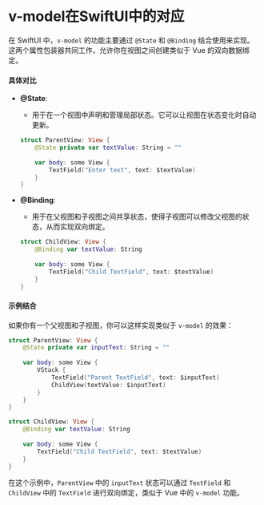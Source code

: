 # v-model在SwiftUI中的对应

在 SwiftUI 中，`v-model` 的功能主要通过 `@State` 和 `@Binding` 结合使用来实现。这两个属性包装器共同工作，允许你在视图之间创建类似于 Vue 的双向数据绑定。

#### 具体对比

*   **@State**:

    * 用于在一个视图中声明和管理局部状态。它可以让视图在状态变化时自动更新。

    ```swift
    struct ParentView: View {
        @State private var textValue: String = ""
        
        var body: some View {
            TextField("Enter text", text: $textValue)
        }
    }
    ```
*   **@Binding**:

    * 用于在父视图和子视图之间共享状态，使得子视图可以修改父视图的状态，从而实现双向绑定。

    ```swift
    struct ChildView: View {
        @Binding var textValue: String
        
        var body: some View {
            TextField("Child TextField", text: $textValue)
        }
    }
    ```

#### 示例结合

如果你有一个父视图和子视图，你可以这样实现类似于 `v-model` 的效果：

```swift
struct ParentView: View {
    @State private var inputText: String = ""
    
    var body: some View {
        VStack {
            TextField("Parent TextField", text: $inputText)
            ChildView(textValue: $inputText)
        }
    }
}

struct ChildView: View {
    @Binding var textValue: String
    
    var body: some View {
        TextField("Child TextField", text: $textValue)
    }
}
```

在这个示例中，`ParentView` 中的 `inputText` 状态可以通过 `TextField` 和 `ChildView` 中的 `TextField` 进行双向绑定，类似于 Vue 中的 `v-model` 功能。
